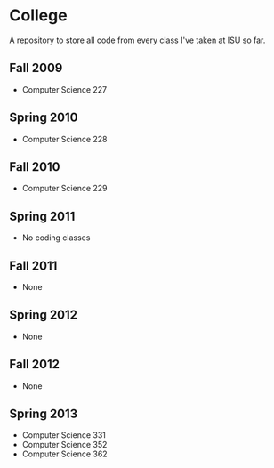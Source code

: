 College
=======

A repository to store all code from every class I've taken at ISU so far.

## Fall 2009
* Computer Science 227

## Spring 2010
* Computer Science 228

## Fall 2010
* Computer Science 229

## Spring 2011
* No coding classes

## Fall 2011
* None

## Spring 2012
* None

## Fall 2012
* None

## Spring 2013
* Computer Science 331
* Computer Science 352
* Computer Science 362
